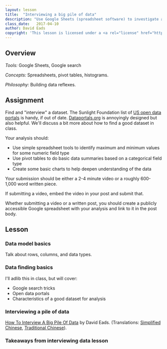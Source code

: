 ```yaml
---
layout: lesson
title:  "Interviewing a big pile of data"
description: "Use Google Sheets (spreadsheet software) to investigate a dataset."
class_date:   2017-04-10
author: David Eads
copyright: 'This lesson is licensed under a <a rel="license" href="http://creativecommons.org/licenses/by-sa/4.0/">Creative Commons Attribution-ShareAlike 4.0 International License</a>.'
---
```


## Overview

*Tools:* Google Sheets, Google search

*Concepts:* Spreadsheets, pivot tables, histograms.

*Philosophy:* Building data reflexes.

## Assignment

Find and "interview" a dataset. The Sunlight Foundation list of [US open data portals](https://github.com/sunlightpolicy/opendata/blob/master/USlocalopendataportals.csv) is handy, if out of date. [Dataportals.org](http://dataportals.org/search) is annoyingly designed but also helpful. We'll discuss a bit more about how to find a good dataset in class.

Your analysis should:

* Use simple spreadsheet tools to identify maximum and minimum values for some numeric field type
* Use pivot tables to do basic data summaries based on a categorical field type
* Create some basic charts to help deepen understanding of the data

Your submission should be either a 2-4 minute video or a roughly 600-1,000 word written piece.

If submitting a video, embed the video in your post and submit that.

Whether submitting a video or a written post, you should create a publicly accessible Google spreadsheet with your analysis and link to it in the post body.

## Lesson

### Data model basics

Talk about rows, columns, and data types.

### Data finding basics

I'll adlib this in class, but will cover:

* Google search tricks
* Open data portals
* Characteristics of a good dataset for analysis

### Interviewing a pile of data

[How To Interview A Big Pile Of Data](http://training.npr.org/visual/what-to-do-with-a-big-pile-of-data/) by David Eads. (Translations: [Simplified Chinese](http://www.recoveredfactory.net/interviewing-data/), [Traditional Chinese](http://www.recoveredfactory.net/interviewing-data/traditional.html)).

### Takeaways from interviewing data lesson
